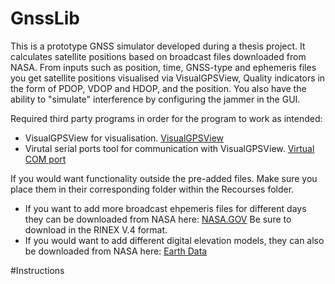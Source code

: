 # GnssLib

This is a prototype GNSS simulator developed during a thesis project. It calculates satellite positions based on broadcast files downloaded from NASA. From inputs such as position, time, GNSS-type and ephemeris files you get satellite positions visualised via VisualGPSView, Quality indicators in the form of PDOP, VDOP and HDOP, and the position. You also have the ability to "simulate" interference by configuring the jammer in the GUI. 

Required third party programs in order for the program to work as intended:

- VisualGPSView for visualisation. [VisualGPSView](https://www.visualgps.net/#visualgpsview-content)
- Virutal serial ports tool for communication with VisualGPSView. [Virtual COM port](https://freevirtualserialports.com/)

If you would want functionality outside the pre-added files. Make sure you place them in their corresponding folder within the Recourses folder.
- If you want to add more broadcast ehpemeris files for different days they can be downloaded from NASA here: [NASA.GOV](https://cddis.nasa.gov/Data_and_Derived_Products/GNSS/broadcast_ephemeris_data.html) Be sure to download in the RINEX V.4 format. 
- If you would want to add different digital elevation models, they can also be downloaded from NASA here: [Earth Data](https://search.earthdata.nasa.gov/search/granules?p=C1711961296-LPCLOUD&pg[0][v]=f&pg[0][gsk]=-start_date&fi=ASTER&tl=1712687657!3!!)


#Instructions
